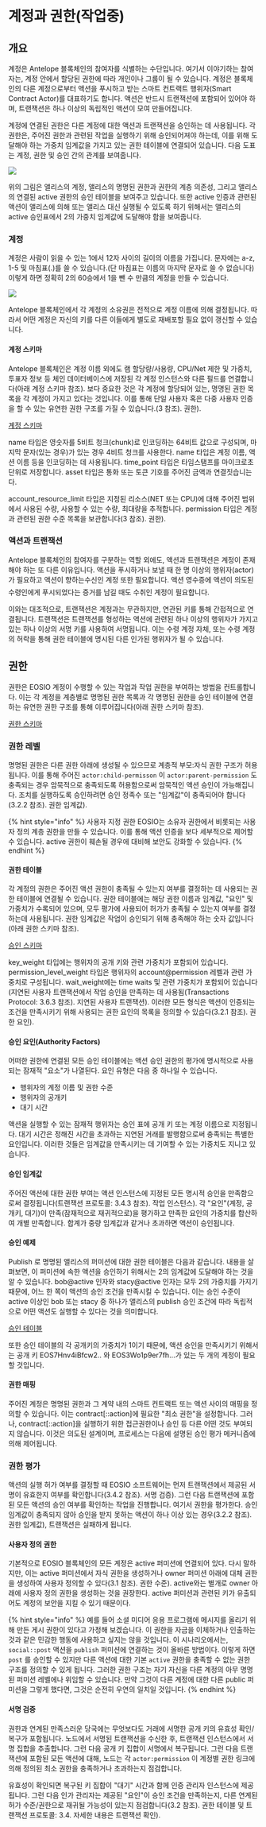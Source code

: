 # 계정과 권한(작업중)

## 개요

계정은 Antelope 블록체인의 참여자를 식별하는 수단입니다. 여기서 이야기하는 참여자는, 계정 안에서 할당된 권한에 따라 개인이나 그룹이 될 수 있습니다. 계정은 블록체인의 다른 계정으로부터 액션을 푸시하고 받는 스마트 컨트랙트 행위자(Smart Contract Actor)를 대표하기도 합니다. 액션은 반드시 트랜잭션에 포함되어 있어야 하며, 트랜잭션은 하나 이상의 독립적인 액션이 모여 만들어집니다.

계정에 연결된 권한은 다른 계정에 대한 액션과 트랜잭션을 승인하는 데 사용됩니다. 각 권한은, 주어진 권한과 관련된 작업을 실행하기 위해 승인되어져야 하는데, 이를 위해 도달해야 하는 가중치 임계값을 가지고 있는 권한 테이블에 연결되어 있습니다. 다음 도표는 계정, 권한 및 승인 간의 관계를 보여줍니다.

![](<../../.gitbook/assets/image (1).png>)

위의 그림은 앨리스의 계정, 앨리스의 명명된 권한과 권한의 계층 의존성, 그리고 앨리스의 연결된 active 권한의 승인 테이블을 보여주고 있습니다. 또한 active 인증과 관련된 액션이 앨리스에 의해 또는 앨리스 대신 실행될 수 있도록 하기 위해서는 앨리스의 active 승인표에서 2의 가중치 임계값에 도달해야 함을 보여줍니다.

### 계정

계정은 사람이 읽을 수 있는 1에서 12자 사이의 길이의 이름을 가집니다. 문자에는 a-z, 1-5 및 마침표(.)를 쓸 수 있습니다.(단 마침표는 이름의 마지막 문자로 쓸 수 없습니다) 이렇게 하면 정확히 2의 60승에서 1을 뺀 수 만큼의 계정을 만들 수 있습니다.

![](<../../.gitbook/assets/image (2).png>)

Antelope 블록체인에서 각 계정의 소유권은 전적으로 계정 이름에 의해 결정됩니다. 따라서 어떤 계정은 자신의 키를 다른 이들에게 별도로 재배포할 필요 없이 갱신할 수 있습니다.

#### 계정 스키마

Antelope 블록체인은 계정 이름 외에도 램 할당량/사용량, CPU/Net 제한 및 가중치, 투표자 정보 등 체인 데이터베이스에 저장된 각 계정 인스턴스와 다른 필드를 연결합니다(아래 계정 스키마 참조). 보다 중요한 것은 각 계정에 할당되어 있는, 명명된 권한 목록을 각 계정이 가지고 있다는 것입니다. 이를 통해 단일 사용자 혹은 다중 사용자 인증을 할 수 있는 유연한 권한 구조를 가질 수 있습니다.(3 참조). 권한).

[계정 스키마](https://www.notion.so/2c19c2247fa040c0a52afa0d220c66fa)

name 타입은 영숫자를 5비트 청크(chunk)로 인코딩하는 64비트 값으로 구성되며, 마지막 문자(있는 경우)가 있는 경우 4비트 청크를 사용한다. name 타입은 계정 이름, 액션 이름 등을 인코딩하는 데 사용됩니다. time\_point 타입은 타임스탬프를 마이크로초 단위로 저장합니다. asset 타입은 통화 또는 토큰 기호를 주어진 금액과 연결짓습니는다.

account\_resource\_limit 타입은 지정된 리소스(NET 또는 CPU)에 대해 주어진 범위에서 사용된 수량, 사용할 수 있는 수량, 최대량을 추적합니다. permission 타입은 계정과 관련된 권한 수준 목록을 보관합니다(3 참조). 권한).

### 액션과 트랜잭션

Antelope 블록체인의 참여자를 구분하는 역할 외에도, 액션과 트랜잭션은 계정이 존재해야 하는 또 다른 이유입니다. 액션을 푸시하거나 보낼 때 한 명 이상의 행위자(actor)가 필요하고 액션이 향하는수신인 계정 또한 필요합니다. 액션 영수증에 액션이 의도된 수령인에게 푸시되었다는 증거를 남길 때도 수취인 계정이 필요합니다.

이와는 대조적으로, 트랜잭션은 계정과는 무관하지만, 연관된 키를 통해 간접적으로 연결됩니다. 트랜잭션은 트랜잭션를 형성하는 액션에 관련된 하나 이상의 행위자가 가지고 있는 하나 이상의 서명 키를 사용하여 서명됩니다. 이는 수령 계정 자체, 또는 수령 계정의 허락을 통해 권한 테이블에 명시된 다른 인가된 행위자가 될 수 있습니다.

## 권한

권한은 EOSIO 계정이 수행할 수 있는 작업과 작업 권한을 부여하는 방법을 컨트롤합니다. 이는 각 계정을 계층별로 명명된 권한 목록과 각 명명된 권한을 승인 테이블에 연결하는 유연한 권한 구조를 통해 이루어집니다(아래 권한 스키마 참조).

[권한 스키마](https://www.notion.so/1d8f2a177ddf4438b16ed9f498f1865c)

### 권한 레벨

명명된 권한은 다른 권한 아래에 생성될 수 있으므로 계층적 부모:자식 권한 구조가 허용됩니다. 이를 통해 주어진 `actor:child-permisson` 이 `actor:parent-permission` 도 충족되는 경우 암묵적으로 충족되도록 허용함으로써 암묵적인 액션 승인이 가능해집니다. 조치를 실행하도록 승인하려면 승인 정족수 또는 "임계값"이 충족되어야 합니다(3.2.2 참조). 권한 임계값).

{% hint style="info" %}
사용자 지정 권한 EOSIO는 소유자 권한에서 비롯되는 사용자 정의 계층 권한을 만들 수 있습니다. 이를 통해 액션 인증을 보다 세부적으로 제어할 수 있습니다. active 권한이 훼손될 경우에 대비해 보안도 강화할 수 있습니다.
{% endhint %}

#### 권한 테이블

각 계정의 권한은 주어진 액션 권한이 충족될 수 있는지 여부를 결정하는 데 사용되는 권한 테이블에 연결될 수 있습니다. 권한 테이블에는 해당 권한 이름과 임계값, "요인" 및 가중치가 수록되어 있으며, 모두 평가에 사용되어 허가가 충족될 수 있는지 여부를 결정하는데 사용됩니다. 권한 임계값은 작업이 승인되기 위해 충족해야 하는 숫자 값입니다(아래 권한 스키마 참조).

[승인 스키마](https://www.notion.so/04160cc8d5f44360bc0b950df4fecb55)

key\_weight 타입에는 행위자의 공개 키와 관련 가중치가 포함되어 있습니다. permission\_level\_weight 타입은 행위자의 account@permission 레벨과 관련 가중치로 구성됩니다. wait\_weight에는 time waits 및 관련 가중치가 포함되어 있습니다(지연된 사용자 트랜잭션에서 작업 승인을 만족하는 데 사용됨(Transactions Protocol: 3.6.3 참조). 지연된 사용자 트랜잭션). 이러한 모든 형식은 액션이 인증되는 조건을 만족시키기 위해 사용되는 권한 요인의 목록을 정의할 수 있습다(3.2.1 참조). 권한 요인).

#### 승인 요인(Authority Factors)

어떠한 권한에 연결된 모든 승인 테이블에는 액션 승인 권한의 평가에 명시적으로 사용되는 잠재적 "요소"가 나열된다. 요인 유형은 다음 중 하나일 수 있습니다.

* 행위자의 계정 이름 및 권한 수준
* 행위자의 공개키
* 대기 시간

액션을 실행할 수 있는 잠재적 행위자는 승인 표에 공개 키 또는 계정 이름으로 지정됩니다. 대기 시간은 정해진 시간을 초과하는 지연된 거래를 발행함으로써 충족되는 특별한 요인입니다. 이러한 것들은 임계값을 만족시키는 데 기여할 수 있는 가중치도 지니고 있습니다.

#### 승인 임계값

주어진 액션에 대한 권한 부여는 액션 인스턴스에 지정된 모든 명시적 승인을 만족함으로써 결정됩니다(트랜잭션 프로토콜: 3.4.3 참조). 작업 인스턴스). 각 "요인"(계정, 공개키, 대기)이 만족(잠재적으로 재귀적으로)을 평가하고 만족한 요인의 가중치를 합산하여 개별 만족합니다. 합계가 중량 임계값과 같거나 초과하면 액션이 승인됩니다.

#### 승인 예제

Publish 로 명명된 앨리스의 퍼미션에 대한 권한 테이블은 다음과 같습니다. 내용을 살펴보면, 이 퍼미션에 속한 액션을 승인하기 위해서는 2의 임계값에 도달해야 하는 것을 알 수 있습니다. bob@active 인자와 stacy@active 인자는 모두 2의 가중치를 가지기 때문에, 어느 한 쪽이 액션의 승인 조건을 만족시킬 수 있습니다. 이는 승인 수준이 active 이상인 bob 또는 stacy 중 하나가 앨리스의 publish 승인 조건에 따라 독립적으로 어떤 액션도 실행할 수 있다는 것을 의미합니다.

[승인 테이블](https://www.notion.so/fd1f14f9b9e1402b9eb6071b35a528ec)

또한 승인 테이블의 각 공개키의 가중치가 1이기 때문에, 액션 승인을 만족시키기 위해서는 공개 키 EOS7Hnv4iBfcw2.. 와 EOS3Wo1p9er7fh...가 있는 두 개의 계정이 필요할 것입니다. &#x20;

#### 권한 매핑

주어진 계정은 명명된 권한과 그 계약 내의 스마트 컨트랙트 또는 액션 사이의 매핑을 정의할 수 있습니다. 이는 contract\[::action]에 필요한 "최소 권한"을 설정합니다. 그러나, contract\[::action]을 실행하기 위한 접근권한이나 승인 등 다른 어떤 것도 부여되지 않습니다. 이것은 의도된 설계이며, 프로세스는 다음에 설명된 승인 평가 메커니즘에 의해 제어됩니다.

### 권한 평가

액션의 실행 허가 여부를 결정할 때 EOSIO 소프트웨어는 먼저 트랜잭션에서 제공된 서명이 유효한지 여부를 확인합니다(3.4.2 참조). 서명 검증). 그런 다음 트랜잭션에 포함된 모든 액션의 승인 여부를 확인하는 작업을 진행합니다. 여기서 권한을 평가한다. 승인 임계값이 충족되지 않아 승인을 받지 못하는 액션이 하나 이상 있는 경우(3.2.2 참조). 권한 임계값), 트랜잭션은 실패하게 됩니다.

#### 사용자 정의 권한

기본적으로 EOSIO 블록체인의 모든 계정은 active 퍼미션에 연결되어 있다. 다시 말하지만, 이는 active 퍼미션에서 자식 권한을 생성하거나 owner 퍼미션 아래에 대체 권한을 생성하여 사용자 정의할 수 있다(3.1 참조). 권한 수준). active와는 별개로 owner 아래에 사용자 정의 권한을 생성하는 것을 권장한다. active 퍼미션과 관련된 키가 유출되어도 계정의 보안을 지킬 수 있기 때문이다.

{% hint style="info" %}
예를 들어 소셜 미디어 응용 프로그램에 메시지를 올리기 위해 만든 게시 권한이 있다고 가정해 보겠습니다. 이 권한을 자금을 이체하거나 인출하는 것과 같은 민감한 행동에 사용하고 싶지는 않을 것입니다. 이 시나리오에서는, `social::post` 액션을 `publish` 퍼미션에 연결하는 것이 올바른 방법이다. 이렇게 하면 `post` 를 승인할 수 있지만 다른 액션에 대한 기본 `active` 권한을 충족할 수 없는 권한 구조를 정의할 수 있게 됩니다. 그러한 권한 구조는 자기 자신을 다른 계정의 아무 명명된 퍼미션 레벨에나 위임할 수 있습니다. 만약 그것이 다른 계정에 대한 다른 public 퍼미션을 그렇게 했다면, 그것은 순전히 우연의 일치일 것입니다.
{% endhint %}

#### 서명 검증

권한과 연계된 만족스러운 당국에는 무엇보다도 거래에 서명한 공개 키의 유효성 확인/복구가 포함됩니다. 노드에서 서명된 트랜잭션을 수신한 후, 트랜잭션 인스턴스에서 서명 집합을 추출합니다. 그런 다음 공개 키 집합이 서명에서 복구됩니다. 그런 다음 트랜잭션에 포함된 모든 액션에 대해, 노드는 각 `actor:permission` 이 계정별 권한 링크에 의해 정의된 최소 권한을 충족하거나 초과하는지 점검합니다.

유효성이 확인되면 복구된 키 집합이 "대기" 시간과 함께 인증 관리자 인스턴스에 제공됩니다. 그런 다음 인가 관리자는 제공된 "요인"이 승인 조건을 만족하는지, 다른 연계된 허가 수준/권한으로 재귀될 가능성이 있는지 점검합니다(3.2 참조). 권한 테이블 및 트랜잭션 프로토콜: 3.4. 자세한 내용은 트랜잭션 확인).

